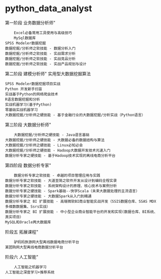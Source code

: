 # python_data_analyst

第一阶段
业务数据分析师"  

        Excel必备常用工具使用与高级技巧
        MySql数据库
	SPSS Modeler数据挖掘
	数据挖掘/分析师之软技能 - 数据分析入门
	数据挖掘/分析师之软技能 - 实战需求分析
	数据挖掘/分析师之软技能 - 实战竞品分析
	数据挖掘/分析师之软技能 - 实战产品规划与设计
	
第二阶段
建模分析师"	实用型大数据挖掘算法  

	SPSS Modeler数据挖掘项目实战
	Python 开发新手扫盲
	实战基于Python的网络爬虫技术
	R语言数据挖掘和分析
	实战机器学习(基于Python)
	零基础实战机器学习
	大数据挖掘/分析师之硬技能 - 基于金融行业的大数据挖掘/分析实战（Python语言）
	
第三阶段
大数据分析师"  

        大数据挖掘/分析师之硬技能 - Java语言基础
	大数据挖掘/分析师之硬技能 - 大数据必备的数据结构与算法
	大数据挖掘/分析师之硬技能 - Linux必知必会
	大数据挖掘/分析师之硬技能 - Hadoop大数据开发技术光速入门
	数据分析专家之硬技能 - 基于Hadoop技术实现的离线电商分析平台
	
第四阶段
数据分析专家"  

        数据分析专家之软技能 - 卓越的项目管理应用与实践
	数据分析专家之软技能 - 大道至简之软件开发从设计到编码全程实录
	数据分析专家之软技能 - 系统架构设计的原理、核心技术与案例分析
	数据分析专家之硬技能 - Spark基础--快学Scala（未来大数据处理的主流语言）
	数据分析专家之硬技能 - 大数据Spark从入门到精通
	数据分析专家之 BI 扩展技能 - 高端微软BI商业智能实战开发（SSIS数据仓库、SSAS MDX多维数数据集、Ssrs实战）
	数据分析专家之 BI 扩展技能 - 中小型企业商业智能平台的开发和实现(数据仓库、BI系统、真实项目）
	MySQL和Oracle两大数据库
	
阶段五
拓展课程"  

        驴妈妈旅游网大型离线数据电商分析平台
	某团购网大型离线电商数据分析平台
	
阶段六
人工智能"  

        人工智能之机器学习
	人工智能之深度学习+推荐系统

